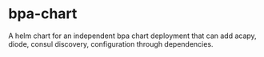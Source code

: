 # bpa-chart
A helm chart for an independent bpa chart deployment that can add acapy, diode, consul discovery, configuration through dependencies.
